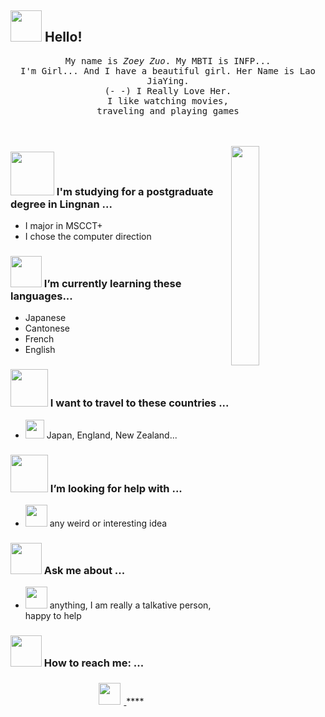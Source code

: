 ## <img src="https://raw.githubusercontent.com/alexnaiman/alexnaiman/master/resources/welcomeglitch.gif" width="50px" /> Hello!

<p align="center" >
  <samp>
    My name is <em>Zoey Zuo</em>. My MBTI is INFP... 
  <br/> I'm Girl... And I have a beautiful girl. Her Name is Lao JiaYing. 
    <br/> (<em>- -</em>) I Really Love Her.
      <br/>
I like watching movies,
          <br/>
traveling and playing games
  </samp>
  <br/>
  <br/>
  <br/>
</p>

<img src="https://media.tenor.com/images/df8c44a1d20ab367fdcb21880985fd33/tenor.gif" align="right"  width="30%" alt=""/>

### <img src="https://raw.githubusercontent.com/alexnaiman/alexnaiman/master/resources/PusheenCompute.gif" width="70px" />  I'm studying for a postgraduate degree in Lingnan ...

-    I major in MSCCT+
-    I  chose the computer direction

### <img src="https://raw.githubusercontent.com/alexnaiman/alexnaiman/master/resources/Confused_Dog.gif" height="50px" /> I’m currently learning these languages...

-  Japanese
-  Cantonese
-  French
-  English

### <img src="https://raw.githubusercontent.com/alexnaiman/alexnaiman/master/resources/pug_dance.gif" width="60px" /> I want to travel to these countries ...

- <img src="https://raw.githubusercontent.com/alexnaiman/alexnaiman/master/resources/open_source.png" height="30px"  alt=""/> Japan, England, New Zealand...

### <img src="https://raw.githubusercontent.com/alexnaiman/alexnaiman/master/resources/cool_duck.gif" width="60px" /> I’m looking for help with ...

- <img src="https://raw.githubusercontent.com/alexnaiman/alexnaiman/master/resources/party_parrot.gif" height="35px"  alt=""/> any weird or interesting idea

### <img src="https://raw.githubusercontent.com/alexnaiman/alexnaiman/master/resources/question.png" width="50px" />  Ask me about ...

- <img src="https://raw.githubusercontent.com/alexnaiman/alexnaiman/master/resources/chat.gif" height="35px"  alt=""/> anything, I am really a talkative person, happy to help 

### <img src="https://raw.githubusercontent.com/alexnaiman/alexnaiman/master/resources/bongocat.gif" width="50px" /> How to reach me: ...

<p align="center">
  <a href="https://twitter.com/naiman_alex">
  <a href="https://www.instagram.com/alex.naiman.4/">
    <img src="https://raw.githubusercontent.com/alexnaiman/alexnaiman/master/resources/instagram.webp" height="35px" style="margin: 5px;"  alt=""/>
  </a>
****
